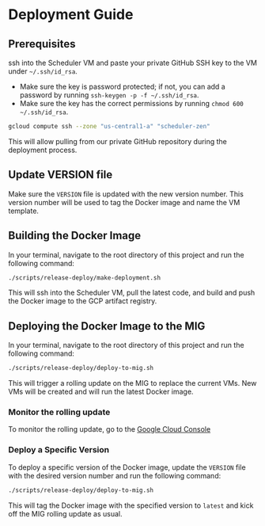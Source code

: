 # Deployment Guide

## Prerequisites
ssh into the Scheduler VM and paste your private GitHub SSH key to the VM under `~/.ssh/id_rsa`.
- Make sure the key is password protected; if not, you can add a password by running `ssh-keygen -p -f ~/.ssh/id_rsa`.
- Make sure the key has the correct permissions by running `chmod 600 ~/.ssh/id_rsa`.  
```bash
gcloud compute ssh --zone "us-central1-a" "scheduler-zen"
```
This will allow pulling from our private GitHub repository during the deployment process.

## Update VERSION file
Make sure the `VERSION` file is updated with the new version number. This version number will be used to tag the Docker image and name the VM template.

## Building the Docker Image
In your terminal, navigate to the root directory of this project and run the following command:
```bash
./scripts/release-deploy/make-deployment.sh
```
This will ssh into the Scheduler VM, pull the latest code, and build and push the Docker image to the GCP artifact registry.

## Deploying the Docker Image to the MIG
In your terminal, navigate to the root directory of this project and run the following command:
```bash
./scripts/release-deploy/deploy-to-mig.sh
```
This will trigger a rolling update on the MIG to replace the current VMs. 
New VMs will be created and will run the latest Docker image.

### Monitor the rolling update
To monitor the rolling update, go to the [Google Cloud Console](https://console.cloud.google.com/compute/instanceGroups/details/us-central1-a/lumino-api-prod)

### Deploy a Specific Version
To deploy a specific version of the Docker image, update the `VERSION` file with the desired version number and run the following command:
```bash
./scripts/release-deploy/deploy-to-mig.sh
```
This will tag the Docker image with the specified version to `latest` and kick off the MIG rolling update as usual.